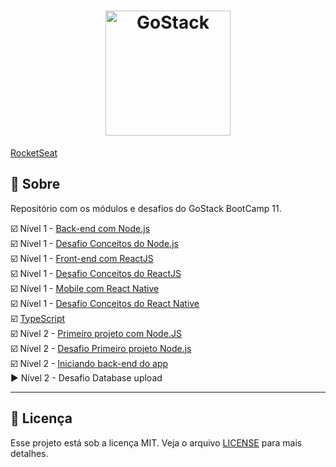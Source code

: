 <h1 align="center">
    <img alt="GoStack" src="https://rocketseat-cdn.s3-sa-east-1.amazonaws.com/bootcamp-header.png" width="200px" />
</h1>

[RocketSeat](https://rocketseat.com.br/)  

## :rocket: Sobre
Repositório com os módulos e desafios do GoStack BootCamp 11. 


:ballot_box_with_check: Nível 1 - [Back-end com Node.js](./nivel1/backend)  
:ballot_box_with_check: Nível 1 - [Desafio Conceitos do Node.js](https://github.com/muriloportugal/bootcamp11-desafio2-conceitos-node.js)  
:ballot_box_with_check: Nível 1 - [Front-end com ReactJS](./nivel1/frontend)  
:ballot_box_with_check: Nível 1 - [Desafio Conceitos do ReactJS](https://github.com/muriloportugal/bootcamp11-desafio3-conceitos-reactJS)  
:ballot_box_with_check: Nível 1 - [Mobile com React Native](./nivel1/mobile)  
:ballot_box_with_check: Nível 1 - [Desafio Conceitos do React Native](https://github.com/muriloportugal/bootcamp11-desafio4-conceitos-react-native)  
:ballot_box_with_check: [TypeScript](./typescript)  
:ballot_box_with_check: Nível 2 - [Primeiro projeto com Node.JS](./nivel2/primeiro-projeto-node)  
:ballot_box_with_check: Nível 2 - [Desafio Primeiro projeto Node.js](https://github.com/muriloportugal/bootcamp11-desafio5-primeiro-projeto-nodejs)  
:ballot_box_with_check: Nível 2 - [Iniciando back-end do app](./nivel2/iniciando-projeto-node)  
:arrow_forward: Nível 2 - Desafio Database upload  

___

## :memo: Licença

Esse projeto está sob a licença MIT. Veja o arquivo [LICENSE](./LICENSE) para mais detalhes.
